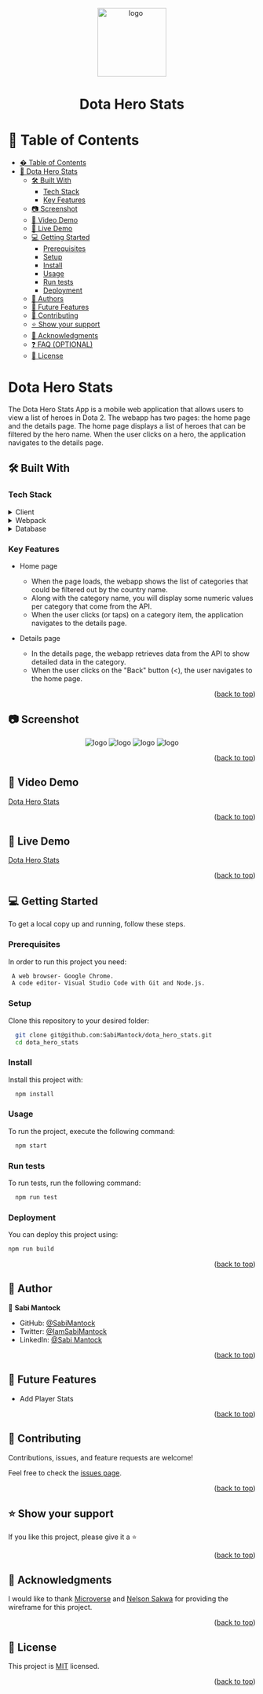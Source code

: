 <a name="readme-top"></a>

<div align="center">
   <img src="dota-2.png" alt="logo" width="140"  height="auto" />
  <br/>

  <h1><b>Dota Hero Stats</b></h1>

</div>

# 📗 Table of Contents

- [� Table of Contents](#-table-of-contents)
- [📖 Dota Hero Stats](#-about-project)
  - [🛠 Built With ](#-built-with-)
    - [Tech Stack ](#tech-stack-)
    - [Key Features ](#key-features-)
  - [📷 Screenshot](#-screen-shot-)
  - [🎥 Video Demo](#-video-demo-)
  - [🚀 Live Demo ](#-live-demo-)
  - [💻 Getting Started ](#-getting-started-)
    - [Prerequisites](#prerequisites)
    - [Setup](#setup)
    - [Install](#install)
    - [Usage](#usage)
    - [Run tests](#run-tests)
    - [Deployment](#deployment)
  - [👥 Authors ](#-authors-)
  - [🔭 Future Features ](#-future-features-)
  - [🤝 Contributing ](#-contributing-)
  - [⭐️ Show your support ](#️-show-your-support-)
  - [🙏 Acknowledgments ](#-acknowledgments-)
  - [❓ FAQ (OPTIONAL) ](#-faq-optional-)
  - [📝 License ](#-license-)

<!-- PROJECT DESCRIPTION -->

# Dota Hero Stats <a name="about-project"></a>

The Dota Hero Stats App is a mobile web application that allows users to view a list of heroes in Dota 2. The webapp has two pages: the home page and the details page. The home page displays a list of heroes that can be filtered by the hero name. When the user clicks on a hero, the application navigates to the details page.

## 🛠 Built With <a name="built-with"></a>

### Tech Stack <a name="tech-stack"></a>

<details>
  <summary>Client</summary>
  <ul>
    <li><a href="https://reactjs.org/">React.js</a></li>
  </ul>
</details>

<details>
  <summary>Webpack</summary>
  <ul>
    <li><a href="https://expressjs.com/">Webpack</a></li>
  </ul>
</details>

<details>
<summary>Database</summary>
  <ul>
     <li><a href="https://api.opendota.com/api/heroStats">Dota Hero Stats</a></li>
  </ul>
</details>

<!-- Features -->

### Key Features <a name="key-features"></a>

- Home page

  - When the page loads, the webapp shows the list of categories that could be filtered out by the country name.
  - Along with the category name, you will display some numeric values per category that come from the API.
  - When the user clicks (or taps) on a category item, the application navigates to the details page.

- Details page
  - In the details page, the webapp retrieves data from the API to show detailed data in the category.
  - When the user clicks on the "Back" button (<), the user navigates to the home page.

<p align="right">(<a href="#readme-top">back to top</a>)</p>

<!-- LIVE DEMO -->

## 📷 Screenshot <a name="screen-shot"></a>

 <div align="center">
  <img src="./src/assets/desktop.png" alt="logo"   height="auto" />
  <img src="./src/assets/mobile.png" alt="logo"   height="auto" />
  <img src="./src/assets/desktopdetail.png" alt="logo"   height="auto" />
  <img src="./src/assets/mobiledetail.png" alt="logo"   height="auto" />
 </div>

<p align="right">(<a href="#readme-top">back to top</a>)</p>

## 🎥 Video Demo <a name="video-demo"></a>

[Dota Hero Stats](https://www.loom.com/share/162cdbbd8a1e4bf99449c5e9c959dc21)

<p align="right">(<a href="#readme-top">back to top</a>)</p>

## 🚀 Live Demo <a name="live-demo"></a>

[Dota Hero Stats](https://dota-hero-stats.onrender.com/)

<p align="right">(<a href="#readme-top">back to top</a>)</p>

<!-- GETTING STARTED -->

## 💻 Getting Started <a name="getting-started"></a>

To get a local copy up and running, follow these steps.

### Prerequisites

In order to run this project you need:

```bash
 A web browser- Google Chrome.
 A code editor- Visual Studio Code with Git and Node.js.
```

### Setup

Clone this repository to your desired folder:

```bash
  git clone git@github.com:SabiMantock/dota_hero_stats.git
  cd dota_hero_stats
```

### Install

Install this project with:

```bash
  npm install
```

### Usage

To run the project, execute the following command:

```bash
  npm start
```

### Run tests

To run tests, run the following command:

```bash
  npm run test
```

### Deployment

You can deploy this project using:

```bash
npm run build
```

<p align="right">(<a href="#readme-top">back to top</a>)</p>

<!-- AUTHORS -->

## 👥 Author <a name="authors"></a>

👤 **Sabi Mantock**

- GitHub: [@SabiMantock](https://github.com/SabiMantock)
- Twitter: [@IamSabiMantock](https://twitter.com/IamSabiMantock)
- LinkedIn: [@Sabi Mantock](https://linkedin.com/in/sabi-mantock)

<p align="right">(<a href="#readme-top">back to top</a>)</p>

<!-- FUTURE FEATURES -->

## 🔭 Future Features <a name="future-features"></a>

- Add Player Stats

<p align="right">(<a href="#readme-top">back to top</a>)</p>

<!-- CONTRIBUTING -->

## 🤝 Contributing <a name="contributing"></a>

Contributions, issues, and feature requests are welcome!

Feel free to check the [issues page](../../issues/).

<p align="right">(<a href="#readme-top">back to top</a>)</p>

<!-- SUPPORT -->

## ⭐️ Show your support <a name="support"></a>

If you like this project, please give it a ⭐️

<p align="right">(<a href="#readme-top">back to top</a>)</p>

<!-- ACKNOWLEDGEMENTS -->

## 🙏 Acknowledgments <a name="acknowledgements"></a>

I would like to thank [Microverse](https://github.com/microverseinc) and [Nelson Sakwa](https://www.behance.net/sakwadesignstudio) for providing the wireframe for this project.

<p align="right">(<a href="#readme-top">back to top</a>)</p>

<!-- LICENSE -->

## 📝 License <a name="license"></a>

This project is [MIT](./LICENSE) licensed.

<p align="right">(<a href="#readme-top">back to top</a>)</p>
